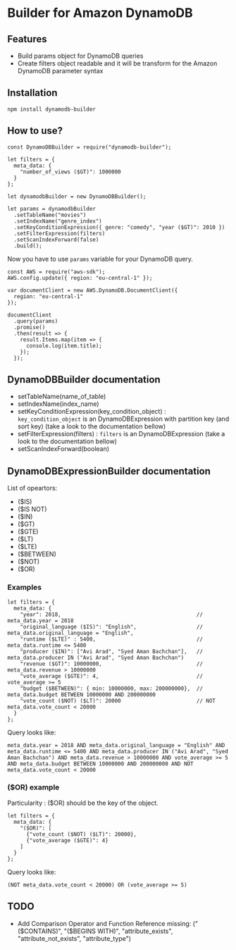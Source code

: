 # Builder for Amazon DynamoDB

## Features

- Build params object for DynamoDB queries
- Create filters object readable and it will be transform for the Amazon DynamoDB parameter syntax

## Installation

```
npm install dynamodb-builder
```

## How to use?

```
const DynamoDBBuilder = require("dynamodb-builder");

let filters = {
  meta_data: {
    "number_of_views ($GT)": 1000000
  }
};

let dynamodbBuilder = new DynamoDBBuilder();

let params = dynamodbBuilder
  .setTableName("movies")
  .setIndexName("genre_index")
  .setKeyConditionExpression({ genre: "comedy", "year ($GT)": 2010 })
  .setFilterExpression(filters)
  .setScanIndexForward(false)
  .build();
```

Now you have to use `params` variable for your DynamoDB query.

```
const AWS = require("aws-sdk");
AWS.config.update({ region: "eu-central-1" });

var documentClient = new AWS.DynamoDB.DocumentClient({
  region: "eu-central-1"
});

documentClient
  .query(params)
  .promise()
  .then(result => {
    result.Items.map(item => {
      console.log(item.title);
    });
  });
```

## DynamoDBBuilder documentation

- setTableName(name_of_table)
- setIndexName(index_name)
- setKeyConditionExpression(key_condition_object) : `key_condition_object` is an DynamoDBExpression with partition key (and sort key) (take a look to the documentation bellow)
- setFilterExpression(filters) : `filters` is an DynamoDBExpression (take a look to the documentation bellow)
- setScanIndexForward(boolean)

## DynamoDBExpressionBuilder documentation

List of opeartors:

- ($IS)
- ($IS NOT)
- ($IN)
- ($GT)
- ($GTE)
- ($LT)
- ($LTE)
- ($BETWEEN)
- ($NOT)
- ($OR)

### Examples

```
let filters = {
  meta_data: {
    "year": 2018,                                           // meta_data.year = 2018
    "original_language ($IS)": "English",                   // meta_data.original_language = "English",
    "runtime ($LTE)" : 5400,                                // meta_data.runtime <= 5400
    "producer ($IN)": ["Avi Arad", "Syed Aman Bachchan"],   // meta_data.producer IN ("Avi Arad", "Syed Aman Bachchan")
    "revenue ($GT)": 10000000,                              // meta_data.revenue > 10000000
    "vote_average ($GTE)": 4,                               // vote_average >= 5
    "budget ($BETWEEN)": { min: 10000000, max: 200000000},  // meta_data.budget BETWEEN 10000000 AND 200000000
    "vote_count ($NOT) ($LT)": 20000                        // NOT meta_data.vote_count < 20000
  }
};
```

Query looks like:

```
meta_data.year = 2018 AND meta_data.original_language = "English" AND meta_data.runtime <= 5400 AND meta_data.producer IN ("Avi Arad", "Syed Aman Bachchan") AND meta_data.revenue > 10000000 AND vote_average >= 5 AND meta_data.budget BETWEEN 10000000 AND 200000000 AND NOT meta_data.vote_count < 20000
```

### ($OR) example

Particularity : ($OR) should be the key of the object.

```
let filters = {
  meta_data: {
    "($OR)": [
      {"vote_count ($NOT) ($LT)": 20000},
      {"vote_average ($GTE)": 4}
    ]
  }
};
```

Query looks like:

```
(NOT meta_data.vote_count < 20000) OR (vote_average >= 5)
```

## TODO

- Add Comparison Operator and Function Reference missing: ("($CONTAINS)", "($BEGINS WITH)", "attribute_exists", "attribute_not_exists", "attribute_type")

```

```
